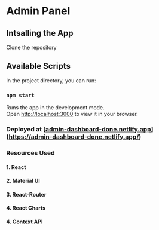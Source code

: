 # Admin Panel

## Intsalling the App

Clone the repository

## Available Scripts

In the project directory, you can run:

### `npm start`

Runs the app in the development mode.\
Open [http://localhost:3000](http://localhost:3000) to view it in your browser.

### Deployed at [[admin-dashboard-done.netlify.app](admin-dashboard-done.netlify.app)](https://admin-dashboard-done.netlify.app/)

### Resources Used

#### 1. React

#### 2. Material UI

#### 3. React-Router

#### 4. React Charts

#### 4. Context API
